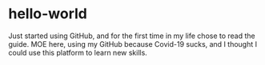 # hello-world
Just started using GitHub, and for the first time in my life chose to read the guide. 
MOE here, using my GitHub because Covid-19 sucks, and I thought I could use this platform to learn new skills. 
